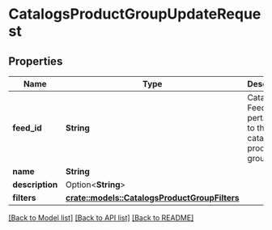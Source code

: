 # CatalogsProductGroupUpdateRequest

## Properties

Name | Type | Description | Notes
------------ | ------------- | ------------- | -------------
**feed_id** | **String** | Catalog Feed id pertaining to the catalog product group. | 
**name** | **String** |  | 
**description** | Option<**String**> |  | [optional]
**filters** | [**crate::models::CatalogsProductGroupFilters**](CatalogsProductGroupFilters.md) |  | 

[[Back to Model list]](../README.md#documentation-for-models) [[Back to API list]](../README.md#documentation-for-api-endpoints) [[Back to README]](../README.md)


